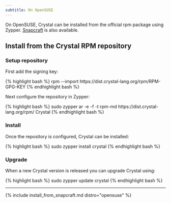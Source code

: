 ```yaml
---
subtitle: On OpenSUSE
---
```


On OpenSUSE, Crystal can be installed from the official rpm package using Zypper.
[Snapcraft](#snapcraft) is also available.

## Install from the Crystal RPM repository

### Setup repository

First add the signing key:

<div class="code_section">
{% highlight bash %}
rpm --import https://dist.crystal-lang.org/rpm/RPM-GPG-KEY
{% endhighlight bash %}
</div>

Next configure the repository in Zypper:

<div class="code_section">
{% highlight bash %}
sudo zypper ar -e -f -t rpm-md https://dist.crystal-lang.org/rpm/ Crystal
{% endhighlight bash %}
</div>

### Install

Once the repository is configured, Crystal can be installed:

<div class="code_section">
{% highlight bash %}
sudo zypper install crystal
{% endhighlight bash %}
</div>

### Upgrade

When a new Crystal version is released you can upgrade Crystal using:

<div class="code_section">
{% highlight bash %}
sudo zypper update crystal
{% endhighlight bash %}
</div>

<hr class="install-separator" />
{% include install_from_snapcraft.md distro="opensuse" %}
